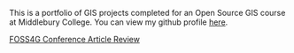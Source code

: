 This is a portfolio of GIS projects completed for an Open Source GIS course at Middlebury College. You can view my github profile [here](https://github.com/derrickburt).

[FOSS4G Conference Article Review](derrickburt.github.io/foss4greview.md)
